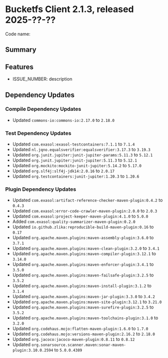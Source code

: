 # Bucketfs Client 2.1.3, released 2025-??-??

Code name:

## Summary

## Features

* ISSUE_NUMBER: description

## Dependency Updates

### Compile Dependency Updates

* Updated `commons-io:commons-io:2.17.0` to `2.18.0`

### Test Dependency Updates

* Updated `com.exasol:exasol-testcontainers:7.1.1` to `7.1.4`
* Updated `nl.jqno.equalsverifier:equalsverifier:3.17.3` to `3.19.3`
* Updated `org.junit.jupiter:junit-jupiter-params:5.11.3` to `5.12.1`
* Updated `org.junit.jupiter:junit-jupiter:5.11.3` to `5.12.1`
* Updated `org.mockito:mockito-junit-jupiter:5.14.2` to `5.17.0`
* Updated `org.slf4j:slf4j-jdk14:2.0.16` to `2.0.17`
* Updated `org.testcontainers:junit-jupiter:1.20.3` to `1.20.6`

### Plugin Dependency Updates

* Updated `com.exasol:artifact-reference-checker-maven-plugin:0.4.2` to `0.4.3`
* Updated `com.exasol:error-code-crawler-maven-plugin:2.0.0` to `2.0.3`
* Updated `com.exasol:project-keeper-maven-plugin:4.1.0` to `5.0.0`
* Added `com.exasol:quality-summarizer-maven-plugin:0.2.0`
* Updated `io.github.zlika:reproducible-build-maven-plugin:0.16` to `0.17`
* Updated `org.apache.maven.plugins:maven-assembly-plugin:3.6.0` to `3.7.1`
* Updated `org.apache.maven.plugins:maven-clean-plugin:3.2.0` to `3.4.1`
* Updated `org.apache.maven.plugins:maven-compiler-plugin:3.12.1` to `3.14.0`
* Updated `org.apache.maven.plugins:maven-enforcer-plugin:3.4.1` to `3.5.0`
* Updated `org.apache.maven.plugins:maven-failsafe-plugin:3.2.5` to `3.5.2`
* Updated `org.apache.maven.plugins:maven-install-plugin:3.1.2` to `3.1.4`
* Updated `org.apache.maven.plugins:maven-jar-plugin:3.3.0` to `3.4.2`
* Updated `org.apache.maven.plugins:maven-site-plugin:3.12.1` to `3.21.0`
* Updated `org.apache.maven.plugins:maven-surefire-plugin:3.2.5` to `3.5.2`
* Updated `org.apache.maven.plugins:maven-toolchains-plugin:3.1.0` to `3.2.0`
* Updated `org.codehaus.mojo:flatten-maven-plugin:1.6.0` to `1.7.0`
* Updated `org.codehaus.mojo:versions-maven-plugin:2.16.2` to `2.18.0`
* Updated `org.jacoco:jacoco-maven-plugin:0.8.11` to `0.8.12`
* Updated `org.sonarsource.scanner.maven:sonar-maven-plugin:3.10.0.2594` to `5.0.0.4389`
